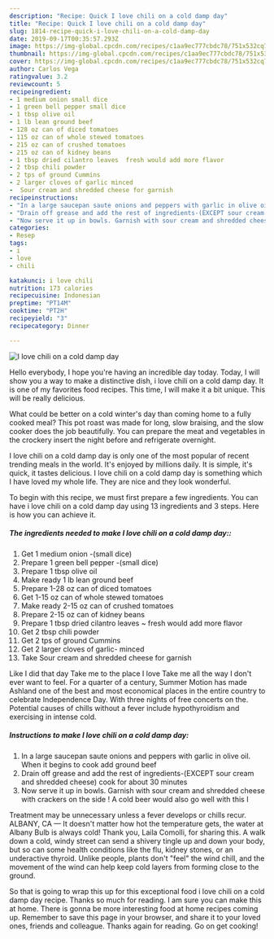 ```yaml
---
description: "Recipe: Quick I love chili on a cold damp day"
title: "Recipe: Quick I love chili on a cold damp day"
slug: 1814-recipe-quick-i-love-chili-on-a-cold-damp-day
date: 2019-09-17T00:35:57.293Z
image: https://img-global.cpcdn.com/recipes/c1aa9ec777cbdc78/751x532cq70/i-love-chili-on-a-cold-damp-day-recipe-main-photo.jpg
thumbnail: https://img-global.cpcdn.com/recipes/c1aa9ec777cbdc78/751x532cq70/i-love-chili-on-a-cold-damp-day-recipe-main-photo.jpg
cover: https://img-global.cpcdn.com/recipes/c1aa9ec777cbdc78/751x532cq70/i-love-chili-on-a-cold-damp-day-recipe-main-photo.jpg
author: Carlos Vega
ratingvalue: 3.2
reviewcount: 5
recipeingredient:
- 1 medium onion small dice
- 1 green bell pepper small dice
- 1 tbsp olive oil
- 1 lb lean ground beef
- 128 oz can of diced tomatoes
- 115 oz can of whole stewed tomatoes
- 215 oz can of crushed tomatoes
- 215 oz can of kidney beans
- 1 tbsp dried cilantro leaves  fresh would add more flavor
- 2 tbsp chili powder
- 2 tps of ground Cummins
- 2 larger cloves of garlic minced
-  Sour cream and shredded cheese for garnish
recipeinstructions:
- "In a large saucepan saute onions and peppers with garlic in olive oil. When it begins to cook add ground beef"
- "Drain off grease and add the rest of ingredients-(EXCEPT sour cream and shredded cheese) cook for about 30 minutes"
- "Now serve it up in bowls. Garnish with sour cream and shredded cheese with crackers on the side ! A cold beer would also go well with this I"
categories:
- Resep
tags:
- i
- love
- chili

katakunci: i love chili
nutrition: 173 calories
recipecuisine: Indonesian
preptime: "PT14M"
cooktime: "PT2H"
recipeyield: "3"
recipecategory: Dinner

---
```



![I love chili on a cold damp day](https://img-global.cpcdn.com/recipes/c1aa9ec777cbdc78/751x532cq70/i-love-chili-on-a-cold-damp-day-recipe-main-photo.jpg)

Hello everybody, I hope you're having an incredible day today. Today, I will show you a way to make a distinctive dish, i love chili on a cold damp day. It is one of my favorites food recipes. This time, I will make it a bit unique. This will be really delicious.

What could be better on a cold winter&#39;s day than coming home to a fully cooked meal? This pot roast was made for long, slow braising, and the slow cooker does the job beautifully. You can prepare the meat and vegetables in the crockery insert the night before and refrigerate overnight.

I love chili on a cold damp day is only one of the most popular of recent trending meals in the world. It's enjoyed by millions daily. It is simple, it's quick, it tastes delicious. I love chili on a cold damp day is something which I have loved my whole life. They are nice and they look wonderful.


To begin with this recipe, we must first prepare a few ingredients. You can have i love chili on a cold damp day using 13 ingredients and 3 steps. Here is how you can achieve it.

##### The ingredients needed to make I love chili on a cold damp day::

1. Get 1 medium onion -(small dice)
1. Prepare 1 green bell pepper -(small dice)
1. Prepare 1 tbsp olive oil
1. Make ready 1 lb lean ground beef
1. Prepare 1-28 oz can of diced tomatoes
1. Get 1-15 oz can of whole stewed tomatoes
1. Make ready 2-15 oz can of crushed tomatoes
1. Prepare 2-15 oz can of kidney beans
1. Prepare 1 tbsp dried cilantro leaves ~ fresh would add more flavor
1. Get 2 tbsp chili powder
1. Get 2 tps of ground Cummins
1. Get 2 larger cloves of garlic- minced
1. Take  Sour cream and shredded cheese for garnish


Like I did that day Take me to the place I love Take me all the way I don&#39;t ever want to feel. For a quarter of a century, Summer Motion has made Ashland one of the best and most economical places in the entire country to celebrate Independence Day. With three nights of free concerts on the. Potential causes of chills without a fever include hypothyroidism and exercising in intense cold. 

##### Instructions to make I love chili on a cold damp day:

1. In a large saucepan saute onions and peppers with garlic in olive oil. When it begins to cook add ground beef
1. Drain off grease and add the rest of ingredients-(EXCEPT sour cream and shredded cheese) cook for about 30 minutes
1. Now serve it up in bowls. Garnish with sour cream and shredded cheese with crackers on the side ! A cold beer would also go well with this I


Treatment may be unnecessary unless a fever develops or chills recur. ALBANY, CA — It doesn&#39;t matter how hot the temperature gets, the water at Albany Bulb is always cold! Thank you, Laila Comolli, for sharing this. A walk down a cold, windy street can send a shivery tingle up and down your body, but so can some health conditions like the flu, kidney stones, or an underactive thyroid. Unlike people, plants don&#39;t &#34;feel&#34; the wind chill, and the movement of the wind can help keep cold layers from forming close to the ground. 

So that is going to wrap this up for this exceptional food i love chili on a cold damp day recipe. Thanks so much for reading. I am sure you can make this at home. There is gonna be more interesting food at home recipes coming up. Remember to save this page in your browser, and share it to your loved ones, friends and colleague. Thanks again for reading. Go on get cooking!
